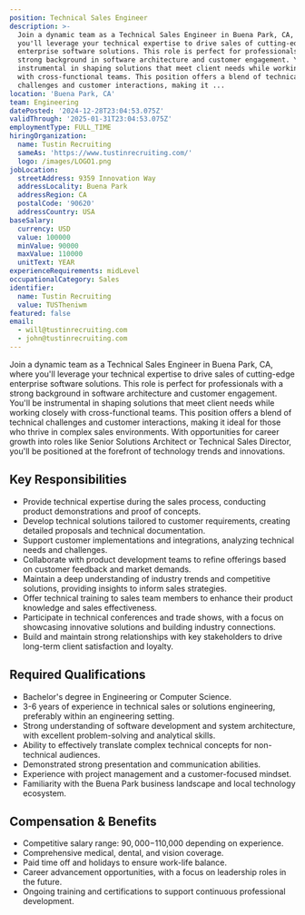 ```yaml
---
position: Technical Sales Engineer
description: >-
  Join a dynamic team as a Technical Sales Engineer in Buena Park, CA, where
  you'll leverage your technical expertise to drive sales of cutting-edge
  enterprise software solutions. This role is perfect for professionals with a
  strong background in software architecture and customer engagement. You'll be
  instrumental in shaping solutions that meet client needs while working closely
  with cross-functional teams. This position offers a blend of technical
  challenges and customer interactions, making it ...
location: 'Buena Park, CA'
team: Engineering
datePosted: '2024-12-28T23:04:53.075Z'
validThrough: '2025-01-31T23:04:53.075Z'
employmentType: FULL_TIME
hiringOrganization:
  name: Tustin Recruiting
  sameAs: 'https://www.tustinrecruiting.com/'
  logo: /images/LOGO1.png
jobLocation:
  streetAddress: 9359 Innovation Way
  addressLocality: Buena Park
  addressRegion: CA
  postalCode: '90620'
  addressCountry: USA
baseSalary:
  currency: USD
  value: 100000
  minValue: 90000
  maxValue: 110000
  unitText: YEAR
experienceRequirements: midLevel
occupationalCategory: Sales
identifier:
  name: Tustin Recruiting
  value: TUSTheniwm
featured: false
email:
  - will@tustinrecruiting.com
  - john@tustinrecruiting.com
---
```




Join a dynamic team as a Technical Sales Engineer in Buena Park, CA, where you'll leverage your technical expertise to drive sales of cutting-edge enterprise software solutions. This role is perfect for professionals with a strong background in software architecture and customer engagement. You'll be instrumental in shaping solutions that meet client needs while working closely with cross-functional teams. This position offers a blend of technical challenges and customer interactions, making it ideal for those who thrive in complex sales environments. With opportunities for career growth into roles like Senior Solutions Architect or Technical Sales Director, you'll be positioned at the forefront of technology trends and innovations.

## Key Responsibilities

- Provide technical expertise during the sales process, conducting product demonstrations and proof of concepts.
- Develop technical solutions tailored to customer requirements, creating detailed proposals and technical documentation.
- Support customer implementations and integrations, analyzing technical needs and challenges.
- Collaborate with product development teams to refine offerings based on customer feedback and market demands.
- Maintain a deep understanding of industry trends and competitive solutions, providing insights to inform sales strategies.
- Offer technical training to sales team members to enhance their product knowledge and sales effectiveness.
- Participate in technical conferences and trade shows, with a focus on showcasing innovative solutions and building industry connections.
- Build and maintain strong relationships with key stakeholders to drive long-term client satisfaction and loyalty.

## Required Qualifications

- Bachelor's degree in Engineering or Computer Science.
- 3-6 years of experience in technical sales or solutions engineering, preferably within an engineering setting.
- Strong understanding of software development and system architecture, with excellent problem-solving and analytical skills.
- Ability to effectively translate complex technical concepts for non-technical audiences.
- Demonstrated strong presentation and communication abilities.
- Experience with project management and a customer-focused mindset.
- Familiarity with the Buena Park business landscape and local technology ecosystem.

## Compensation & Benefits

- Competitive salary range: $90,000-$110,000 depending on experience.
- Comprehensive medical, dental, and vision coverage.
- Paid time off and holidays to ensure work-life balance.
- Career advancement opportunities, with a focus on leadership roles in the future.
- Ongoing training and certifications to support continuous professional development.